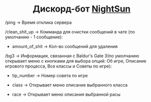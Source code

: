 <h1 align="center">Дискорд-бот <a href="https://discord.gg/qQfxTnm8rc" target="_blank">NightSun</a></h1>

/ping -> Время отклика сервера

/clean_shit_up -> Комманда для очистки сообщений в чате (по умолчанию - 1 сообщение):

- amount_of_shit -> Кол-во сообщений для удаления

/bg3 -> Информация, связанная с Baldur's Gate 3(по умолчанию открывает меню с кнопками для выбора опций: Об игре, Описание игрового процесса, Все классы и Советы по игре):

- tip_number -> Номер совета по игре

- class -> Открывает меню описание выбранного класса

- race -> Открывает меню описания выбранной расы
